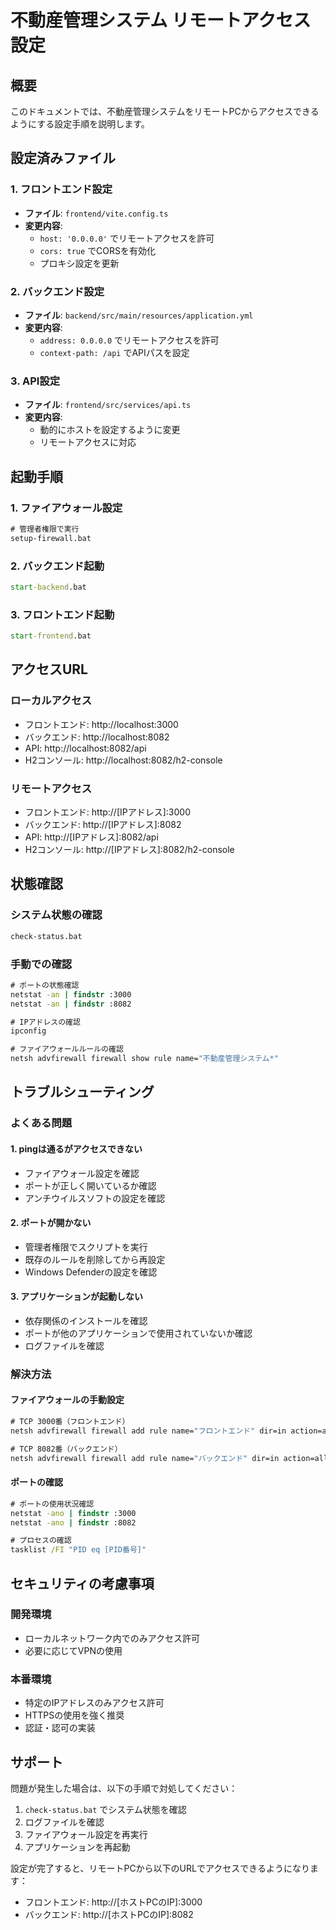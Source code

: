 # 不動産管理システム リモートアクセス設定

## 概要
このドキュメントでは、不動産管理システムをリモートPCからアクセスできるようにする設定手順を説明します。

## 設定済みファイル

### 1. フロントエンド設定
- **ファイル**: `frontend/vite.config.ts`
- **変更内容**: 
  - `host: '0.0.0.0'` でリモートアクセスを許可
  - `cors: true` でCORSを有効化
  - プロキシ設定を更新

### 2. バックエンド設定
- **ファイル**: `backend/src/main/resources/application.yml`
- **変更内容**:
  - `address: 0.0.0.0` でリモートアクセスを許可
  - `context-path: /api` でAPIパスを設定

### 3. API設定
- **ファイル**: `frontend/src/services/api.ts`
- **変更内容**:
  - 動的にホストを設定するように変更
  - リモートアクセスに対応

## 起動手順

### 1. ファイアウォール設定
```cmd
# 管理者権限で実行
setup-firewall.bat
```

### 2. バックエンド起動
```cmd
start-backend.bat
```

### 3. フロントエンド起動
```cmd
start-frontend.bat
```

## アクセスURL

### ローカルアクセス
- フロントエンド: http://localhost:3000
- バックエンド: http://localhost:8082
- API: http://localhost:8082/api
- H2コンソール: http://localhost:8082/h2-console

### リモートアクセス
- フロントエンド: http://[IPアドレス]:3000
- バックエンド: http://[IPアドレス]:8082
- API: http://[IPアドレス]:8082/api
- H2コンソール: http://[IPアドレス]:8082/h2-console

## 状態確認

### システム状態の確認
```cmd
check-status.bat
```

### 手動での確認
```cmd
# ポートの状態確認
netstat -an | findstr :3000
netstat -an | findstr :8082

# IPアドレスの確認
ipconfig

# ファイアウォールルールの確認
netsh advfirewall firewall show rule name="不動産管理システム*"
```

## トラブルシューティング

### よくある問題

#### 1. pingは通るがアクセスできない
- ファイアウォール設定を確認
- ポートが正しく開いているか確認
- アンチウイルスソフトの設定を確認

#### 2. ポートが開かない
- 管理者権限でスクリプトを実行
- 既存のルールを削除してから再設定
- Windows Defenderの設定を確認

#### 3. アプリケーションが起動しない
- 依存関係のインストールを確認
- ポートが他のアプリケーションで使用されていないか確認
- ログファイルを確認

### 解決方法

#### ファイアウォールの手動設定
```cmd
# TCP 3000番（フロントエンド）
netsh advfirewall firewall add rule name="フロントエンド" dir=in action=allow protocol=TCP localport=3000

# TCP 8082番（バックエンド）
netsh advfirewall firewall add rule name="バックエンド" dir=in action=allow protocol=TCP localport=8082
```

#### ポートの確認
```cmd
# ポートの使用状況確認
netstat -ano | findstr :3000
netstat -ano | findstr :8082

# プロセスの確認
tasklist /FI "PID eq [PID番号]"
```

## セキュリティの考慮事項

### 開発環境
- ローカルネットワーク内でのみアクセス許可
- 必要に応じてVPNの使用

### 本番環境
- 特定のIPアドレスのみアクセス許可
- HTTPSの使用を強く推奨
- 認証・認可の実装

## サポート

問題が発生した場合は、以下の手順で対処してください：

1. `check-status.bat` でシステム状態を確認
2. ログファイルを確認
3. ファイアウォール設定を再実行
4. アプリケーションを再起動

設定が完了すると、リモートPCから以下のURLでアクセスできるようになります：
- フロントエンド: http://[ホストPCのIP]:3000
- バックエンド: http://[ホストPCのIP]:8082
